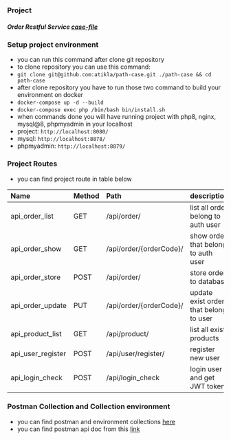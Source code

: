 ### Project 
##### Order Restful Service [case-file](https://github.com/atikla/path-case/blob/master/Php%20Developer%20-%20Coding%20Challenge.docx.pdf)

### Setup project environment
- you can run this command after clone git repository
- to clone repository you can use this command:
- ``git clone git@github.com:atikla/path-case.git ./path-case && cd path-case ``
- after clone repository you have to run those two command to build your environment on docker
- ``docker-compose up -d --build``
- ``docker-compose exec php /bin/bash bin/install.sh``
- when commands done you will have running project with php8, nginx, mysql@8, phpmyadmin in your localhost
- project: ``http://localhost:8080/``
- mysql: ``http://localhost:8878/``
- phpmyadmin: ``http://localhost:8879/``

### Project Routes
- you can find project route in table below

| Name                | Method | Path                    | description                            |
|:--------------------|:-------|:------------------------|:---------------------------------------|
| api_order_list      | GET    | /api/order/             | list all order belong to auth user     |
| api_order_show      | GET    | /api/order/{orderCode}/ | show order that belong to auth user    |
| api_order_store     | POST   | /api/order/             | store order to database                |
| api_order_update    | PUT    | /api/order/{orderCode}/ | update exist order that belong to user |
| api_product_list    | GET    | /api/product/           | list all exist products                |
| api_user_register   | POST   | /api/user/register/     | register new user                      |
| api_login_check     | POST   | /api/login_check        | login user and get JWT token           |


### Postman Collection and Collection environment
- you can find postman and environment collections [here](https://github.com/atikla/path-case/tree/master/postman_collection)
- you can find postman api doc from this [link](https://documenter.getpostman.com/view/10527589/UVyysCHx)

